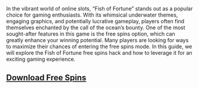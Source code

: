In the vibrant world of online slots, “Fish of Fortune” stands out as a popular choice for gaming enthusiasts. With its whimsical underwater themes, engaging graphics, and potentially lucrative gameplay, players often find themselves enchanted by the call of the ocean’s bounty. One of the most sought-after features in this game is the free spins option, which can greatly enhance your winning potential. Many players are looking for ways to maximize their chances of entering the free spins mode. In this guide, we will explore the Fish of Fortune free spins hack and how to leverage it for an exciting gaming experience.

<h2><a href="https://sites.google.com/view/fish-of-fortune-free-spinshack/">Download Free Spins</a></h2>
